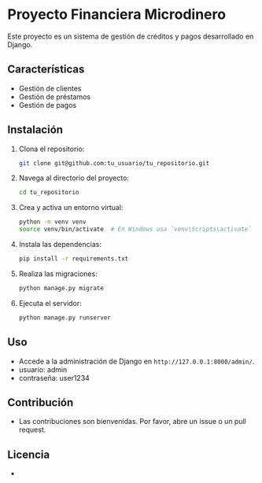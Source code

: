 # Proyecto Financiera Microdinero

Este proyecto es un sistema de gestión de créditos y pagos desarrollado en Django.

## Características

- Gestión de clientes
- Gestión de préstamos
- Gestión de pagos

## Instalación

1. Clona el repositorio:
    ```sh
    git clone git@github.com:tu_usuario/tu_repositorio.git
    ```
2. Navega al directorio del proyecto:
    ```sh
    cd tu_repositorio
    ```
3. Crea y activa un entorno virtual:
    ```sh
    python -m venv venv
    source venv/bin/activate  # En Windows usa `venv\Scripts\activate`
    ```
4. Instala las dependencias:
    ```sh
    pip install -r requirements.txt
    ```
5. Realiza las migraciones:
    ```sh
    python manage.py migrate
    ```
6. Ejecuta el servidor:
    ```sh
    python manage.py runserver
    ```

## Uso

- Accede a la administración de Django en `http://127.0.0.1:8000/admin/`.
- usuario: admin
- contraseña: user1234

## Contribución

- Las contribuciones son bienvenidas. Por favor, abre un issue o un pull request.

## Licencia

- 
